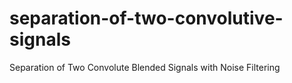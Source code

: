 # separation-of-two-convolutive-signals
 Separation of Two Convolute Blended Signals with Noise Filtering

